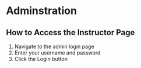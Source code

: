 # Adminstration

## How to Access the Instructor Page
1. Navigate to the admin login page
2. Enter your username and password
3. Click the Login button

